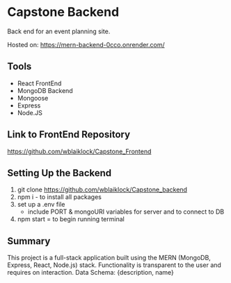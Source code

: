 # Capstone Backend
Back end for an event planning site.

Hosted on: https://mern-backend-0cco.onrender.com/

## Tools
- React FrontEnd
- MongoDB Backend
- Mongoose
- Express
- Node.JS

## Link to FrontEnd Repository
https://github.com/wblaiklock/Capstone_Frontend

## Setting Up the Backend
1. git clone https://github.com/wblaiklock/Capstone_backend
2. npm i - to install all packages
3. set up a .env file
    - include PORT & mongoURI variables for server and to connect to DB
4. npm start = to begin running terminal

## Summary
This project is a full-stack application built using the MERN (MongoDB, Express, React, Node.js) stack. Functionality is transparent to the user and requires on interaction. 
Data Schema: {description, name}
